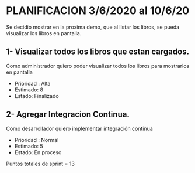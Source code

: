 

# PLANIFICACION 3/6/2020 al 10/6/20

Se decidio mostrar en la proxima demo, que al listar los libros, se pueda visualizar los libros en pantalla.

## 1- Visualizar todos los libros que estan cargados.

Como administrador
quiero poder visualizar todos los libros
para mostrarlos en pantalla

- Prioridad : Alta
- Estimado: 8
- Estado: Finalizado



## 2- Agregar Integracion Continua.

Como desarrollador quiero implementar integración continua

- Prioridad : Normal
- Estimado: 5
- Estado: En proceso

Puntos totales de sprint = 13
